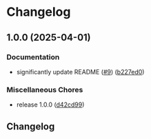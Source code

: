 # Changelog

## 1.0.0 (2025-04-01)


### Documentation

* significantly update README ([#9](https://github.com/GDC-ConsumerEdge/parameter-store/issues/9)) ([b227ed0](https://github.com/GDC-ConsumerEdge/parameter-store/commit/b227ed04ba262edafcd572ee707dc900ff27cee3))


### Miscellaneous Chores

* release 1.0.0 ([d42cd99](https://github.com/GDC-ConsumerEdge/parameter-store/commit/d42cd9987e559c987665b650ab30b1f9b5dce4e7))

## Changelog
